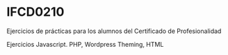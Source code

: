 # IFCD0210

Ejercicios de prácticas para los alumnos del Certificado de Profesionalidad

Ejercicios Javascript. PHP, Wordpress Theming, HTML

